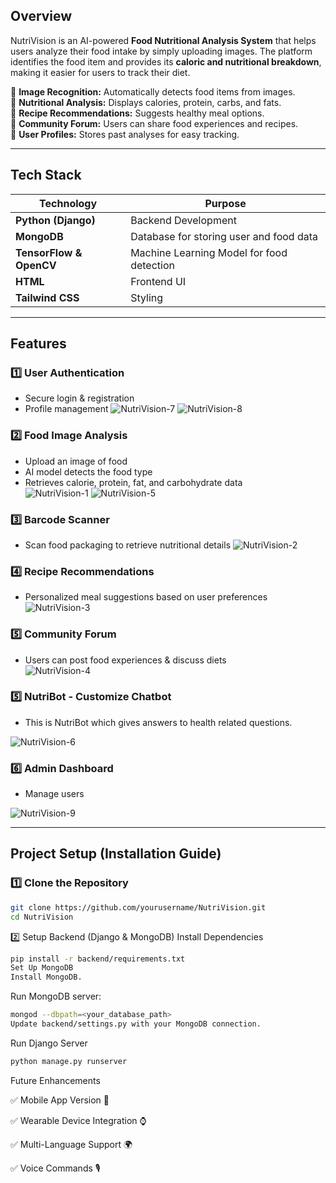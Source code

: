 ## **Overview**  
NutriVision is an AI-powered **Food Nutritional Analysis System** that helps users analyze their food intake by simply uploading images. The platform identifies the food item and provides its **caloric and nutritional breakdown**, making it easier for users to track their diet.  

🔹 **Image Recognition:** Automatically detects food items from images.  
🔹 **Nutritional Analysis:** Displays calories, protein, carbs, and fats.  
🔹 **Recipe Recommendations:** Suggests healthy meal options.  
🔹 **Community Forum:** Users can share food experiences and recipes.  
🔹 **User Profiles:** Stores past analyses for easy tracking.  

---

## **Tech Stack**  

| Technology        | Purpose |
|------------------|---------|
| **Python (Django)** | Backend Development |
| **MongoDB** | Database for storing user and food data |
| **TensorFlow & OpenCV** | Machine Learning Model for food detection |
| **HTML** | Frontend UI |
| **Tailwind CSS** | Styling |

---

## **Features**  

### 1️⃣ **User Authentication**  
- Secure login & registration  
- Profile management
![NutriVision-7](https://github.com/user-attachments/assets/914c56fe-1dc7-47f2-ab39-4f2121b24f34)
![NutriVision-8](https://github.com/user-attachments/assets/12c63ac2-7087-482d-9755-d91eda12bede)

### 2️⃣ **Food Image Analysis**  
- Upload an image of food  
- AI model detects the food type  
- Retrieves calorie, protein, fat, and carbohydrate data  
![NutriVision-1](https://github.com/user-attachments/assets/759ee10f-e817-44e2-a1af-3ece6fda5d37)
![NutriVision-5](https://github.com/user-attachments/assets/1bb4c08e-31ee-46ac-aff8-3b7091910070)

### 3️⃣ **Barcode Scanner**  
- Scan food packaging to retrieve nutritional details
   ![NutriVision-2](https://github.com/user-attachments/assets/88551759-8303-4355-97b3-c010fc16d48f)


### 4️⃣ **Recipe Recommendations**  
- Personalized meal suggestions based on user preferences  
  ![NutriVision-3](https://github.com/user-attachments/assets/f4d3a090-3cc3-4309-b771-7d3facbea289)


### 5️⃣ **Community Forum**  
- Users can post food experiences & discuss diets  
![NutriVision-4](https://github.com/user-attachments/assets/da0ebc39-13b9-47b6-8591-8b8b42dfdd0d)

### 5️⃣ **NutriBot - Customize Chatbot**  
- This is NutriBot which gives answers to health related questions.
  
![NutriVision-6](https://github.com/user-attachments/assets/4742d8fc-7833-4d51-86d6-14c3d03e3367)


### 6️⃣ **Admin Dashboard**  
- Manage users
 
![NutriVision-9](https://github.com/user-attachments/assets/85375dc4-bafd-49bb-bd06-cf80ef20375e)

---

## **Project Setup (Installation Guide)**  

### **1️⃣ Clone the Repository**  
```sh
git clone https://github.com/yourusername/NutriVision.git
cd NutriVision
```
2️⃣ Setup Backend (Django & MongoDB)
Install Dependencies
```sh
pip install -r backend/requirements.txt
Set Up MongoDB
Install MongoDB.
```

Run MongoDB server:

```sh
mongod --dbpath=<your_database_path>
Update backend/settings.py with your MongoDB connection.
```

Run Django Server
```sh
python manage.py runserver
```

Future Enhancements

✅ Mobile App Version 📱

✅ Wearable Device Integration ⌚

✅ Multi-Language Support 🌍

✅ Voice Commands 🎙️
